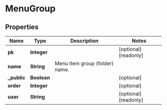 

# MenuGroup

## Properties

Name | Type | Description | Notes
------------ | ------------- | ------------- | -------------
**pk** | **Integer** |  |  [optional] [readonly]
**name** | **String** | Menu item group (folder) name. | 
**_public** | **Boolean** |  |  [optional]
**order** | **Integer** |  |  [optional]
**user** | **String** |  |  [optional] [readonly]




